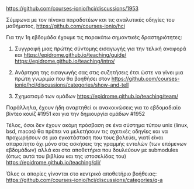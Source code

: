 https://github.com/courses-ionio/hci/discussions/1953

Σύμφωνα με τον πίνακα παραδοτέων και τις αναλυτικές οδηγίες του μαθήματος,
https://github.com/courses-ionio/hci

Για την 1η εβδομάδα έχουμε τις παρακάτω σημαντικές δραστηριότητες:

1. Συγγραφή μιας πρώτης σύντομης εισαγωγής για την τελική αναφορά και
https://epidrome.github.io/teaching/guide/
https://epidrome.github.io/teaching/intro/

2. Ανάρτηση της εισαγωγής σας στις συζητήσεις έτσι ώστε να γίνει μια πρώτη γνωριμία που θα βοηθήσει στον
https://github.com/courses-ionio/hci/discussions/categories/show-and-tell

3. Σχηματισμό των ομάδων
https://epidrome.github.io/teaching/team/

Παράλληλα, έχουν ήδη αναρτηθεί οι ανακοινώσεις για το εβδομαδιαίο βίντεο κουίζ #1951 και για την δημιουργία ομάδων #1952

Τέλος, όσοι δεν έχουν ακόμη πρόσβαση σε ένα σύστημα τύπου unix (linux, bsd, macos) θα πρέπει να μελετήσουν τις σχετικές οδηγίες και να προχωρήσουν σε μια εγκατάσταση που τους βολεύει, γιατί είναι απαραίτητο όχι μόνο στις ασκήσεις της γραμμής εντολών (των επόμενων εβδομάδων) αλλά και στα αποθετήρια που δουλεύουν με submodules (όπως αυτά του βιβλίου και της ιστοσελίδας του)
https://epidrome.github.io/teaching/cli/

Όλες οι απορίες γίνονται στο κεντρικό αποθετήριο βοήθειας:
https://github.com/courses-ionio/hci/discussions/categories/q-a
